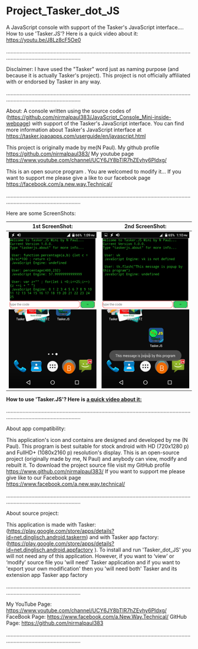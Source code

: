 # Project_Tasker_dot_JS
A JavaScript console with support of the Tasker's JavaScript interface....  
How to use 'Tasker.JS'? Here is a quick video about it: https://youtu.be/J8Lz8cF5Oe0

..............................................................................................................................................................................

Disclaimer: I have used the "Tasker" word just as naming purpose (and because it is actually Tasker's project). This project is not officially affiliated with or endorsed by Tasker in any way.

..............................................................................................................................................................................

About: A console written using the source codes of (https://github.com/nirmalpaul383/JavaScript_Console_Mini-inside-webpage) with support of the Tasker's JavaScript interface.
You can find more information about Tasker's JavaScript interface at https://tasker.joaoapps.com/userguide/en/javascript.html 

This project is originally made by me(N Paul). My github profile https://github.com/nirmalpaul383/ My youtube page https://www.youtube.com/channel/UCY6JY8bTlR7hZEvhy6Pldxg/

This is an open source program . You are welcomed to modify it... If you want to support me please give a like to our facebook page https://facebook.com/a.new.way.Technical/

..............................................................................................................................................................................

Here are some ScreenShots:

**1st ScreenShot:** | **2nd ScreenShot:**
------------ | -------------
![ScreenShot 1](https://raw.githubusercontent.com/nirmalpaul383/Project_Tasker_dot_JS/master/ScreenShot/Screenshot_2020-07-16-13-09-25.png) | ![ScreenShot 1](https://raw.githubusercontent.com/nirmalpaul383/Project_Tasker_dot_JS/master/ScreenShot/Screenshot_2020-07-16-13-10-37.png)

**How to use 'Tasker.JS'? Here is [a quick video about it:](https://youtu.be/J8Lz8cF5Oe0)**

..............................................................................................................................................................................

About app compatibility:

This application's icon and contains are designed and developed by me (N Paul). This program is best suitable for stock android with HD (720x1280 p) and FullHD+ (1080x2160 p) resolution's display. This is an open-source project (originally made by me, N Paul) and anybody can view, modify and rebuilt it. To download the project source file visit my GitHub profile https://www.github.com/nirmalpaul383/ If you want to support me please give like to our Facebook page https://www.facebook.com/a.new.way.technical/

..............................................................................................................................................................................

About source project:

This application is made with Tasker: (https://play.google.com/store/apps/details?id=net.dinglisch.android.taskerm) and with Tasker app factory: (https://play.google.com/store/apps/details?id=net.dinglisch.android.appfactory ). To install and run 'Tasker_dot_JS' you will not need any of this application. However, if you want to ‘view’ or ‘modify’ source file you 'will need' Tasker application and if you want to 'export your own modification' then you 'will need both' Tasker and its extension app Tasker app factory

..............................................................................................................................................................................

My YouTube Page: https://www.youtube.com/channel/UCY6JY8bTlR7hZEvhy6Pldxg/ FaceBook Page: https://www.facebook.com/a.New.Way.Technical/ GitHub Page: https://github.com/nirmalpaul383

..............................................................................................................................................................................
